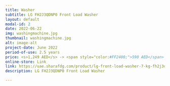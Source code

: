 ```yaml
---
title: Washer
subtitle: LG FH2J3QDNP0 Front Load Washer
layout: default
modal-id: 2
date: 2022-06-22
img: washingmachine.jpg
thumbnail: washingmachine.jpg
alt: image-alt
project-date: June 2022
period-of-use: 2.5 years
price: <s>1,249 AED</s> -> <span style="color:#FF2400;">590 AED</span>
online-store: Link
link: https://uae.sharafdg.com/product/lg-front-load-washer-7-kg-fh2j3qdnp0/?cpn=17214677926&pl=&kw=&adg=&ch=x&gclid=CjwKCAjw-8qVBhANEiwAfjXLruj8roX4TsR4s4N_Amn6C-EaR4Om2YG5vuHpmV9cgcgIJdVWnY6cdRoC3cAQAvD_BwE
description: LG FH2J3QDNP0 Front Load Washer

---
```

